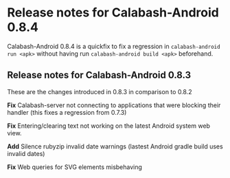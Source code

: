 # Release notes for Calabash-Android 0.8.4

Calabash-Android 0.8.4 is a quickfix to fix a regression in `calabash-android run <apk>` without having run `calabash-android build <apk>` beforehand.


## Release notes for Calabash-Android 0.8.3

These are the changes introduced in 0.8.3 in comparison to 0.8.2

**Fix** Calabash-server not connecting to applications that were blocking their handler (this fixes a regression from 0.7.3)

**Fix** Entering/clearing text not working on the latest Android system web view.

**Add** Silence rubyzip invalid date warnings (lastest Android gradle build uses invalid dates)

**Fix** Web queries for SVG elements misbehaving
